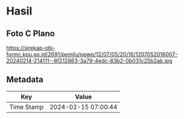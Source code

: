 # Hasil

## Foto C Plano

https://sirekap-obj-formc.kpu.go.id/2691/pemilu/ppwp/12/07/05/20/16/1207052016007-20240214-214111--8f212863-3a79-4edc-83b2-0b031c25b2ab.jpg


## Metadata

| Key        | Value               |
| ---------- | ------------------- |
| Time Stamp | 2024-02-15 07:00:44 |



